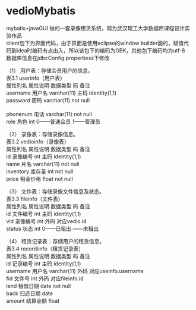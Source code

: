 # vedioMybatis
mybatis+javaGUI 做的一套录像租赁系统，同为武汉理工大学数据库课程设计实验作品<br>
client包下为界面代码，由于界面是使用eclipse的window builder画的，赋值代码到idea时编码有点出入，所以该包下的编码为GBK，其他包下编码均为utf-8<br>
数据库信息在jdbcConfig.propertiesz下修改<br>


（1）	用户表：存储会员用户的信息。<br>
表3.1	userinfo（用户表）<br>
属性列名	属性说明	数据类型	    码	 	      备注<br>
username	用户名	  varchar(11)	主码		    identity(1,1)<br>
password	密码	  varchar(11)			        not null<br><br>
phonenum	电话	  varchar(11)			        not null<br>
role	    角色	      int			            0——普通会员 1——管理员<br>
					
（2）	录像表：存储录像信息。<br>
表3.2	vedioinfo（录像表）<br>
属性列名	    属性说明	    数据类型	   码 	        备注<br>
id	         录像编号	     int	        主码		    identity(1,1)<br>
name	       片名	         varchar(11)			       not null<br>
inventory    库存量	      int			                not null<br>
price	       租金价格	     float		               not null<br>
					
（3）	文件表：存储录像文件信息及状态。<br>
表3.3	fileinfo（文件表）<br>
属性列名	   属性说明	      数据类型	    码	    	    备注<br>
id	        文件编号	     int	        主码		      identity(1,1)<br>
vid	        录像编号	     int		      外码	        对应vedio.id<br>
status	    状态	         int			                 0——已租出 ——未租出<br>
					
（4）	租赁记录表：存储用户的租赁信息。<br>
表3.4	recordiinfo（租赁记录表）<br>
属性列名	    属性说明	    数据类型	        码		    备注<br>
id	         记录编号	      int	            主码		  identity(1,1)<br>
username	   用户名	       varchar(11)	   外码	     对应useinfo.username<br>
fid	         文件号	       int		         外码	     对应fileinfo.id<br>
lend	       租借日期	      date			                not null<br>
back	       归还日期	      date			<br>
amount	     结算金额	      float			<br>
					

